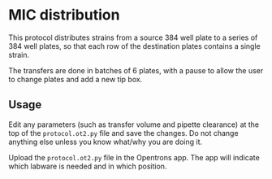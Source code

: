 MIC distribution
=============

This protocol distributes strains from a source 384 well plate
to a series of 384 well plates, so that each row of the destination plates contains
a single strain.

The transfers are done in batches of 6 plates, with a pause to allow
the user to change plates and add a new tip box.

Usage
-----

Edit any parameters (such as transfer volume and pipette clearance) at the
top of the `protocol.ot2.py` file and save the changes. Do not change
anything else unless you know what/why you are doing it.

Upload the `protocol.ot2.py` file in the Opentrons app.
The app will indicate which labware is needed and in which position.
